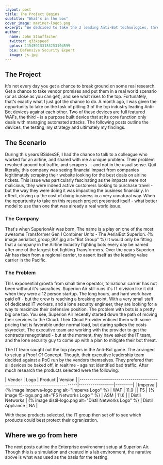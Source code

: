 ```yaml
---
layout: post 
title: The Project Begins
subtitle: "What's in the box"
cover_image: mariner-logo3.png
excerpt: "We dedcided to take the 3 leading Anti-Bot technologies, throw some bad guys at them -- see what happens. This project is the culmination of weeks worth of work to prove out the state of 'Anti-Bot' technology and how their implimentations really stack up"
author:
  name: John Stauffacher
  twitter: g33kspeed
  gplus: 115459133183253104599
  bio: Defensive Security Expert
  image: js.jpg
---
```

## The Project
<span class="firstLetter">I</span>t's not every day you get a chance to break ground on some real research. Get a chance to take vendor promises and put them in a real world scenario (or as close as you can get), and see what rises to the top. Fortunately, that's exactly what I just got the chance to do. A month ago, I was given the oppurtunity to take on the task of pitting 3 of the top industry leading Anti-Bot devices against each other. Two of these devices are full featured WAFs, the third - is a purpose built device that at its core function only deals with managing automated attacks. The following posts outline the devices, the testing, my strategy and ultimately my findings. 

## The Scenario
<span class="firstLetter">D</span>uring this years BSidesSF, I had the chance to talk to a colleague who worked for an airline, and shared with me a unique problem. Their problem revolved around bot traffic, and scrapers -- and not in the usual sense. Quit literally, this company was seeing financial impact from companies legititmately scraping their website looking for the best deals on airline tickets. This issue was particularly fascinating as the impacts were not malicious, they were indeed active customers looking to purchase travel - but the way they were doing it was impacting the business financialy. In effect, driving up the cost of doing business in a very unnatural way. When the oppurtunity to take on this reseach project presented itself - what better model to use than one that was already a real world issue.

### The Company
<span class="firstLetter">T</span>hat's when SuperionAir was born. The name is a play on one of the most awesome Transformer Gen I Combiner Units - The AerialBot Superion.
{% image aerialbot_group_001.jpg alt="Bot Group" %} 
It would only be fitting that a company in the Airline Industry fighting bots every day be named after one of the largest bot fighting Transformers. Over the years Superion Air has risen from a regional carrier, to assert itself as the leading value carrier in the Pacific. 

### The Problem
<span class="firstLetter">T</span>his exponential growth from small time operator, to national carrier has not been without it's sacrafices. Superion Air still runs it's IT division like it did when they were a 12 person startup. The long hours, and hard work have paid off - but the crew is reaching a breaking point. With a very small staff of dedicated IT workers, and a lone security engineer, they are looking for a way to maximize their defensive position. 
The problem with bots is a pretty big one too. You see, Superion Air recently started down the path of moving their services to the Cloud. Their Cloud Provider enticed them with some pricing that is favorable under normal load, but during spikes the costs skyrocket. The executive team are working with the provider to get the contracts renegotiated - but at the moment, they have asked the IT team, and the lone security guy to come up with a plan to mitigate their bot threat. 

<span class="firstLetter">T</span>he IT team sought out the top players in the Anti-Bot game. The arranged to setup a Proof Of Conecpt. Though, their executive leadership team decided against a PoC run by the vendors themselves. They prefered that all devices be baked off, in realtime - against identified bad traffic. After  much research the products selected were the following:

| Vendor           | Logo                                                     | Product          | Version |
|-----------------------------------------------------------------------------|------------------|---------|
| Imperva          | {% image imperva-logo.png alt="Imperva Logo" %}          | WAF              | 11.0    |
| F5               | {% image f5-logo.png alt="F5 Networks Logo " %}          | ASM              | 11.6    |
| Distil Networks  | {% image distil-logo.png alt="Distil Networks Logo" %}   | Distil Appliance | NA      |

With these products selected, the IT group then set off to see which products could best protect their ogranization.

## Where we go from here
<span class="firstLetter">T</span>he next posts outline the Enterprise environemnt setup at Superion Air. Though this is a simulation and created in a lab environment, the narative above is what was used as the basis for the testing. 
